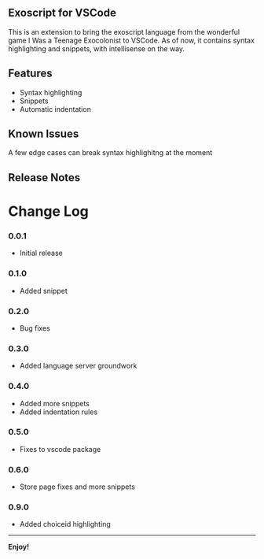 ## Exoscript for VSCode

This is an extension to bring the exoscript language from the wonderful game I Was a Teenage Exocolonist to VSCode. As of now, it contains syntax highlighting and snippets, with intellisense on the way.

## Features

- Syntax highlighting
- Snippets
- Automatic indentation

## Known Issues

A few edge cases can break syntax highlighitng at the moment

## Release Notes

# Change Log

### 0.0.1

- Initial release

### 0.1.0

- Added snippet

### 0.2.0

- Bug fixes

### 0.3.0

- Added language server groundwork

### 0.4.0

- Added more snippets
- Added indentation rules

### 0.5.0

- Fixes to vscode package

### 0.6.0

- Store page fixes and more snippets

### 0.9.0

- Added choiceid highlighting

-----------------------------------------------------------------------------------------------------------

**Enjoy!**
